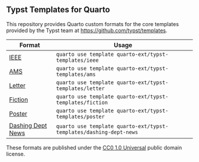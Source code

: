 ## Typst Templates for Quarto

This repository provides Quarto custom formats for the core templates provided by the Typst team at <https://github.com/typst/templates>.

| Format                                                                     | Usage                                                    |
|-------------------------|-----------------------------------------------|
| [IEEE](https://github.com/quarto-ext/typst-templates/tree/main/ieee)           | `quarto use template quarto-ext/typst-templates/ieee`    |
| [AMS](https://github.com/quarto-ext/typst-templates/tree/main/ams)             | `quarto use template quarto-ext/typst-templates/ams`     |
| [Letter](https://github.com/quarto-ext/typst-templates/tree/main/letter)       | `quarto use template quarto-ext/typst-templates/letter`  |
| [Fiction](https://github.com/quarto-ext/typst-templates/tree/main/fiction)     | `quarto use template quarto-ext/typst-templates/fiction` |
| [Poster](https://github.com/quarto-ext/typst-templates/tree/main/poster)       | `quarto use template quarto-ext/typst-templates/poster`  |
| [Dashing Dept News](https://github.com/quarto-ext/typst-templates/tree/main/dashing-dept-news) | `quarto use template quarto-ext/typst-templates/dashing-dept-news` |

These formats are published under the [CC0 1.0 Universal](https://creativecommons.org/publicdomain/zero/1.0/) public domain license.
